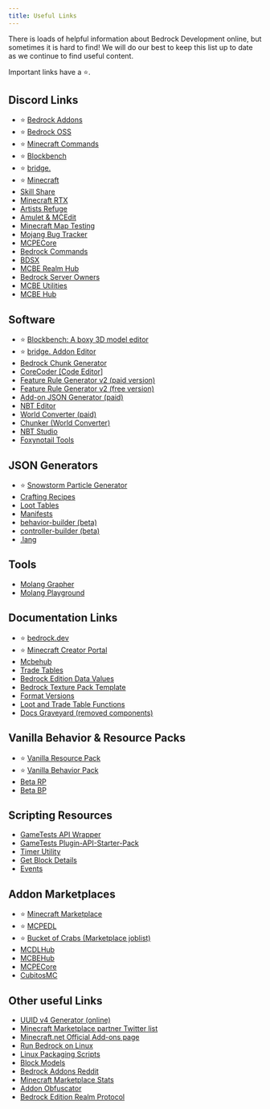 ```yaml
---
title: Useful Links
---
```


There is loads of helpful information about Bedrock Development online, but sometimes it is hard to find! We will do our best to keep this list up to date as we continue to find useful content.

Important links have a ⭐.

## Discord Links

-   ⭐ [Bedrock Addons](https://discord.gg/46JUdQb)
-   ⭐ [Bedrock OSS](https://discord.gg/XjV87YN)
-   ⭐ [Minecraft Commands](https://discord.gg/QAFXFtZ)
-   ⭐ [Blockbench](http://discord.gg/fZQbxbg)
-   ⭐ [bridge.](https://discord.gg/NxKuWuA)
-   ⭐ [Minecraft](https://discord.gg/minecraft)
-   [Skill Share](https://discord.gg/sZ7fkcN)
-   [Minecraft RTX](http://discord.gg/vNWc3Hh)
-   [Artists Refuge](https://discord.gg/aVXbPCdRr3)
-   [Amulet & MCEdit](https://discord.gg/dSnwqQf)
-   [Minecraft Map Testing](https://discord.gg/QRE99eS)
-   [Mojang Bug Tracker](https://discord.gg/rpCyfKV)
-   [MCPECore](https://discord.com/invite/N3e6exUQGs)
-   [Bedrock Commands](https://discord.gg/bedrockcommands)
-   [BDSX ](https://discord.gg/KyrVChfR)
-   [MCBE Realm Hub](https://discord.gg/pCkYPvSGC8)
-   [Bedrock Server Owners](https://discord.com/invite/Dsq9Ajdj2c)
-   [MCBE Utilities](https://discord.gg/9S4aKh684W)
-   [MCBE Hub](https://discord.gg/jfQeGqVsxA)

## Software

-   ⭐ [Blockbench: A boxy 3D model editor](https://blockbench.net/)
-   ⭐ [bridge. Addon Editor](https://bridge-core.github.io/)
-   [Bedrock Chunk Generator](http://www.brightmoore.net/builds/bedrockchunkgenerator)
-   [CoreCoder [Code Editor]](https://hanprog.itch.io/core-coder)
-   [Feature Rule Generator v2 (paid version)](https://machine-builder.itch.io/frg-v2)
-   [Feature Rule Generator v2 (free version)](https://drive.google.com/file/d/1rwQTtzgpWiqCS9ecO_j-qcxjdQvWSXgi/view)
-   [Add-on JSON Generator (paid)](https://kaifireborn.itch.io/add-on-json-generator)
-   [NBT Editor](https://www.universalminecrafteditor.com/)
-   [World Converter (paid)](https://www.universalminecraftconverter.com/download)
-   [Chunker (World Converter)](https://chunker.app/)
-   [NBT Studio](https://github.com/tryashtar/nbt-studio)
-   [Foxynotail Tools](https://www.foxynotail.com/tools/)

## JSON Generators

-   ⭐ [Snowstorm Particle Generator](https://jannisx11.github.io/snowstorm/)
-   [Crafting Recipes](https://crafting.thedestruc7i0n.ca/)
-   [Loot Tables](https://amaury.carrade.eu/minecraft/loot_tables)
-   [Manifests](https://bedrock-manifest.web.app/)
-   [behavior-builder (beta)](https://stirante.com/behavior/index.html)
-   [controller-builder (beta)](https://stirante.com/controller/index.html)
-   [.lang](https://solveddev.github.io/AnyLanguage/)

## Tools

-   [Molang Grapher](https://jannisx11.github.io/molang-grapher/)
-   [Molang Playground](https://bridge-core.github.io/molang-playground/)

## Documentation Links

-   ⭐ [bedrock.dev](https://bedrock.dev/)
-   ⭐ [Minecraft Creator Portal](https://docs.microsoft.com/en-us/minecraft/creator/)
-   [Mcbehub](https://mcbehub.com/category/realmdocs)
-   [Trade Tables](https://minecraft.gamepedia.com/Bedrock_Edition_function/loot_tables/trade_tables_documentation)
-   [Bedrock Edition Data Values](https://minecraft.gamepedia.com/Bedrock_Edition_data_values)
-   [Bedrock Texture Pack Template](https://github.com/Brennian/BedrockTexturesTemplate)
-   [Format Versions](https://gist.github.com/Tschrock/e6615f93f0db82ef30ada63f9ad670ac)
-   [Loot and Trade Table Functions](https://minecraft.gamepedia.com/Bedrock_Edition_function/loot_tables/trade_tables_documentation)
-   [Docs Graveyard (removed components)](https://gist.github.com/destruc7i0n/ea1a6a7f97f0986d9326c58246f96fa3)

## Vanilla Behavior & Resource Packs

-   ⭐ [Vanilla Resource Pack](https://aka.ms/resourcepacktemplate)
-   ⭐ [Vanilla Behavior Pack](https://aka.ms/behaviorpacktemplate)
-   [Beta RP](https://aka.ms/MinecraftBetaResources)
-   [Beta BP](https://aka.ms/MinecraftBetaBehaviors)

## Scripting Resources

-   [GameTests API Wrapper](https://github.com/notbeer/Framework-Wrapper)
-   [GameTests Plugin-API-Starter-Pack](https://github.com/MajestikButter/Plugin-API-Starter-Pack)
-   [Timer Utility](https://github.com/WavePlayz/Bedrock-Scripting-API/tree/master/utility/TimerJS)
-   [Get Block Details](https://github.com/WavePlayz/Bedrock-Scripting-API/tree/master/utility/getBlockDetails)
-   [Events](https://gist.github.com/jocopa3/5f718f4198f1ea91a37e3a9da468675c)

## Addon Marketplaces

-   ⭐ [Minecraft Marketplace](https://www.minecraft.net/en-us/catalog)
-   ⭐ [MCPEDL](http://mcpedl.com/?cookie_check=1)
-   ⭐ [Bucket of Crabs (Marketplace joblist)](https://www.bucketofcrabs.net/)
-   [MCDLHub](https://mcdlhub.com/)
-   [MCBEHub](https://mcbehub.com/)
-   [MCPECore](https://mcpecore.com/)
-   [CubitosMC](https://www.cubitosmc.com/)

## Other useful Links

-   [UUID v4 Generator (online)](https://www.uuidgenerator.net/version4)
-   [Minecraft Marketplace partner Twitter list](https://twitter.com/i/lists/1191945551853629442?s=09)
-   [Minecraft.net Official Add-ons page](https://www.minecraft.net/en-us/addons)
-   [Run Bedrock on Linux](https://github.com/Element-0/ElementZero)
-   [Linux Packaging Scripts](https://github.com/ChristopherHX/linux-packaging-scripts)
-   [Block Models](https://blockmodels.com/)
-   [Bedrock Addons Reddit](https://www.reddit.com/r/BedrockAddons/)
-   [Minecraft Marketplace Stats](https://mcmarketstats.miste.fr/globalStats/)
-   [Addon Obfuscator](https://tools.pixelpoly.co/obfuscator)
-   [Bedrock Edition Realm Protocol](https://github.com/NobUwU/BeRP)

